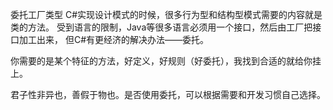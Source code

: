 ﻿委托工厂类型
C#实现设计模式的时候，很多行为型和结构型模式需要的内容就是类的方法。
受到语言的限制，Java等很多语言必须用一个接口，然后由工厂把接口加工出来，
但C#有更经济的解决办法——委托。

你需要的是某个特征的方法，好定义，好规则（好委托），我找到合适的就给你挂上。

君子性非异也，善假于物也。是否使用委托，可以根据需要和开发习惯自己选择。